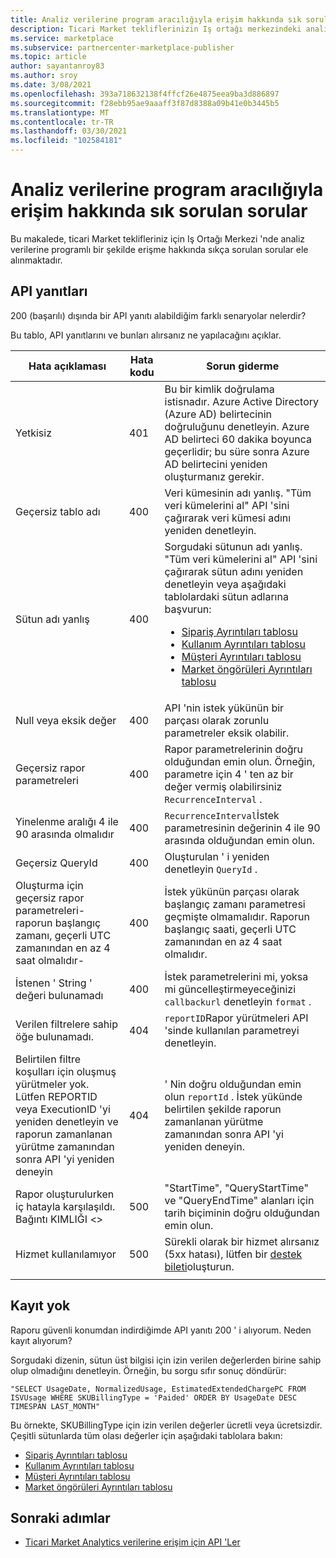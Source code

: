 ```yaml
---
title: Analiz verilerine program aracılığıyla erişim hakkında sık sorulan sorular
description: Ticari Market tekliflerinizin Iş ortağı merkezindeki analiz verilerine programlı bir şekilde erişme hakkında sık sorulan sorular.
ms.service: marketplace
ms.subservice: partnercenter-marketplace-publisher
ms.topic: article
author: sayantanroy83
ms.author: sroy
ms.date: 3/08/2021
ms.openlocfilehash: 393a718632138f4ffcf26e4875eea9ba3d886897
ms.sourcegitcommit: f28ebb95ae9aaaff3f87d8388a09b41e0b3445b5
ms.translationtype: MT
ms.contentlocale: tr-TR
ms.lasthandoff: 03/30/2021
ms.locfileid: "102584181"
---
```

# <a name="programmatic-access-of-analytics-data-common-questions"></a>Analiz verilerine program aracılığıyla erişim hakkında sık sorulan sorular

Bu makalede, ticari Market teklifleriniz için Iş Ortağı Merkezi 'nde analiz verilerine programlı bir şekilde erişme hakkında sıkça sorulan sorular ele alınmaktadır.

## <a name="api-responses"></a>API yanıtları

200 (başarılı) dışında bir API yanıtı alabildiğim farklı senaryolar nelerdir?

Bu tablo, API yanıtlarını ve bunları alırsanız ne yapılacağını açıklar.

| Hata açıklaması | Hata kodu | Sorun giderme |
| ------------ | ------------- | ------------- |
| Yetkisiz | 401 | Bu bir kimlik doğrulama istisnadır. Azure Active Directory (Azure AD) belirtecinin doğruluğunu denetleyin. Azure AD belirteci 60 dakika boyunca geçerlidir; bu süre sonra Azure AD belirtecini yeniden oluşturmanız gerekir. |
| Geçersiz tablo adı | 400 | Veri kümesinin adı yanlış. "Tüm veri kümelerini al" API 'sini çağırarak veri kümesi adını yeniden denetleyin. |
| Sütun adı yanlış | 400| Sorgudaki sütunun adı yanlış. "Tüm veri kümelerini al" API 'sini çağırarak sütun adını yeniden denetleyin veya aşağıdaki tablolardaki sütun adlarına başvurun:<br><ul><li>[Sipariş Ayrıntıları tablosu](orders-dashboard.md#orders-details-table)</li><li>[Kullanım Ayrıntıları tablosu](usage-dashboard.md#usage-details-table)</li><li>[Müşteri Ayrıntıları tablosu](customer-dashboard.md#customer-details-table)</li><li>[Market öngörüleri Ayrıntıları tablosu](insights-dashboard.md#marketplace-insights-details-table)</li></UL> |
| Null veya eksik değer | 400 | API 'nin istek yükünün bir parçası olarak zorunlu parametreler eksik olabilir. |
| Geçersiz rapor parametreleri | 400 | Rapor parametrelerinin doğru olduğundan emin olun. Örneğin, parametre için 4 ' ten az bir değer vermiş olabilirsiniz `RecurrenceInterval` . |
| Yinelenme aralığı 4 ile 90 arasında olmalıdır | 400 | `RecurrenceInterval`İstek parametresinin değerinin 4 ile 90 arasında olduğundan emin olun. |
| Geçersiz QueryId | 400 | Oluşturulan ' i yeniden denetleyin `QueryId` . |
| Oluşturma için geçersiz rapor parametreleri-raporun başlangıç zamanı, geçerli UTC zamanından en az 4 saat olmalıdır- | 400 | İstek yükünün parçası olarak başlangıç zamanı parametresi geçmişte olmamalıdır. Raporun başlangıç saati, geçerli UTC zamanından en az 4 saat olmalıdır. |
| İstenen ' String ' değeri bulunamadı | 400 | İstek parametrelerini mi, yoksa mi güncelleştirmeyeceğinizi `callbackurl` denetleyin `format` . |
| Verilen filtrelere sahip öğe bulunamadı. | 404 | `reportID`Rapor yürütmeleri API 'sinde kullanılan parametreyi denetleyin. |
| Belirtilen filtre koşulları için oluşmuş yürütmeler yok. Lütfen REPORTID veya ExecutionID 'yi yeniden denetleyin ve raporun zamanlanan yürütme zamanından sonra API 'yi yeniden deneyin | 404 | ' Nin doğru olduğundan emin olun `reportId` . İstek yükünde belirtilen şekilde raporun zamanlanan yürütme zamanından sonra API 'yi yeniden deneyin. |
| Rapor oluşturulurken iç hatayla karşılaşıldı. Bağıntı KIMLIĞI <> | 500 | "StartTime", "QueryStartTime" ve "QueryEndTime" alanları için tarih biçiminin doğru olduğundan emin olun. |
| Hizmet kullanılamıyor | 500 | Sürekli olarak bir hizmet alırsanız (5xx hatası), lütfen bir [destek bileti](support.md)oluşturun. |
||||

## <a name="no-records"></a>Kayıt yok

Raporu güvenli konumdan indirdiğimde API yanıtı 200 ' i alıyorum. Neden kayıt alıyorum?

Sorgudaki dizenin, sütun üst bilgisi için izin verilen değerlerden birine sahip olup olmadığını denetleyin. Örneğin, bu sorgu sıfır sonuç döndürür:

`"SELECT UsageDate, NormalizedUsage, EstimatedExtendedChargePC FROM ISVUsage WHERE SKUBillingType = 'Paided' ORDER BY UsageDate DESC TIMESPAN LAST_MONTH"`

Bu örnekte, SKUBillingType için izin verilen değerler ücretli veya ücretsizdir. Çeşitli sütunlarda tüm olası değerler için aşağıdaki tablolara bakın:

- [Sipariş Ayrıntıları tablosu](orders-dashboard.md#orders-details-table)
- [Kullanım Ayrıntıları tablosu](usage-dashboard.md#usage-details-table)
- [Müşteri Ayrıntıları tablosu](customer-dashboard.md#customer-details-table)
- [Market öngörüleri Ayrıntıları tablosu](insights-dashboard.md#marketplace-insights-details-table)

## <a name="next-steps"></a>Sonraki adımlar

- [Ticari Market Analytics verilerine erişim için API 'Ler](analytics-available-apis.md)
